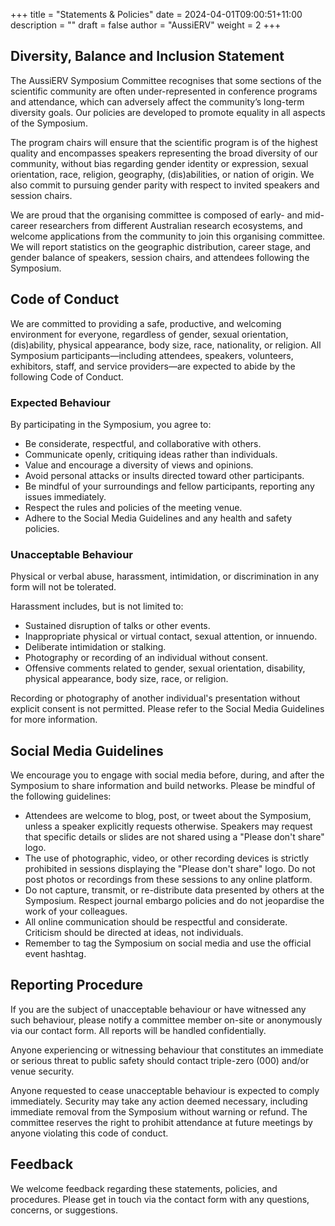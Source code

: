 +++
title = "Statements & Policies"
date = 2024-04-01T09:00:51+11:00
description = ""
draft = false
author = "AussiERV"
weight = 2
+++

## Diversity, Balance and Inclusion Statement

The AussiERV Symposium Committee recognises that some sections of the scientific community are often under-represented in conference programs and attendance, which can adversely affect the community’s long-term diversity goals. Our policies are developed to promote equality in all aspects of the Symposium.

The program chairs will ensure that the scientific program is of the highest quality and encompasses speakers representing the broad diversity of our community, without bias regarding gender identity or expression, sexual orientation, race, religion, geography, (dis)abilities, or nation of origin. We also commit to pursuing gender parity with respect to invited speakers and session chairs.

We are proud that the organising committee is composed of early- and mid-career researchers from different Australian research ecosystems, and welcome applications from the community to join this organising committee. We will report statistics on the geographic distribution, career stage, and gender balance of speakers, session chairs, and attendees following the Symposium.

## Code of Conduct

We are committed to providing a safe, productive, and welcoming environment for everyone, regardless of gender, sexual orientation, (dis)ability, physical appearance, body size, race, nationality, or religion. All Symposium participants—including attendees, speakers, volunteers, exhibitors, staff, and service providers—are expected to abide by the following Code of Conduct.

### Expected Behaviour

By participating in the Symposium, you agree to:

- Be considerate, respectful, and collaborative with others.
- Communicate openly, critiquing ideas rather than individuals.
- Value and encourage a diversity of views and opinions.
- Avoid personal attacks or insults directed toward other participants.
- Be mindful of your surroundings and fellow participants, reporting any issues immediately.
- Respect the rules and policies of the meeting venue.
- Adhere to the Social Media Guidelines and any health and safety policies.

### Unacceptable Behaviour

Physical or verbal abuse, harassment, intimidation, or discrimination in any form will not be tolerated.

Harassment includes, but is not limited to:

- Sustained disruption of talks or other events.
- Inappropriate physical or virtual contact, sexual attention, or innuendo.
- Deliberate intimidation or stalking.
- Photography or recording of an individual without consent.
- Offensive comments related to gender, sexual orientation, disability, physical appearance, body size, race, or religion.

Recording or photography of another individual's presentation without explicit consent is not permitted. Please refer to the Social Media Guidelines for more information.

## Social Media Guidelines

We encourage you to engage with social media before, during, and after the Symposium to share information and build networks. Please be mindful of the following guidelines:

- Attendees are welcome to blog, post, or tweet about the Symposium, unless a speaker explicitly requests otherwise. Speakers may request that specific details or slides are not shared using a "Please don't share" logo.
- The use of photographic, video, or other recording devices is strictly prohibited in sessions displaying the "Please don't share" logo. Do not post photos or recordings from these sessions to any online platform.
- Do not capture, transmit, or re-distribute data presented by others at the Symposium. Respect journal embargo policies and do not jeopardise the work of your colleagues.
- All online communication should be respectful and considerate. Criticism should be directed at ideas, not individuals.
- Remember to tag the Symposium on social media and use the official event hashtag.

## Reporting Procedure

If you are the subject of unacceptable behaviour or have witnessed any such behaviour, please notify a committee member on-site or anonymously via our contact form. All reports will be handled confidentially.

Anyone experiencing or witnessing behaviour that constitutes an immediate or serious threat to public safety should contact triple-zero (000) and/or venue security.

Anyone requested to cease unacceptable behaviour is expected to comply immediately. Security may take any action deemed necessary, including immediate removal from the Symposium without warning or refund. The committee reserves the right to prohibit attendance at future meetings by anyone violating this code of conduct.

## Feedback

We welcome feedback regarding these statements, policies, and procedures. Please get in touch via the contact form with any questions, concerns, or suggestions.